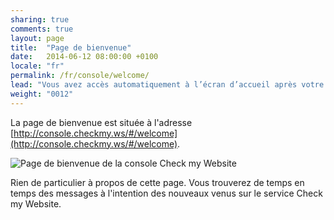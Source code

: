 ```yaml
---
sharing: true
comments: true
layout: page
title:  "Page de bienvenue"
date:   2014-06-12 08:00:00 +0100
locale: "fr"
permalink: /fr/console/welcome/
lead: "Vous avez accès automatiquement à l’écran d’accueil après votre première connexion à la console."
weight: "0012"
---
```


La page de bienvenue est située à l'adresse [http://console.checkmy.ws/#/welcome](http://console.checkmy.ws/#/welcome).

![Page de bienvenue de la console Check my Website](/assets/img/fullsize/en/console/welcome/welcome-screen.png)

Rien de particulier à propos de cette page. Vous trouverez de temps en temps des messages à l'intention des nouveaux venus sur le service Check my Website.